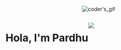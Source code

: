 
<!--<p align="center">
    <img src="https://user-images.githubusercontent.com/74038190/240815068-993370af-11f4-48e7-9e0d-e5b79c2e7890.gif" alt="coder's_gif">
</p> -->
<p align="center">
    <img src="https://user-images.githubusercontent.com/74038190/212749695-a6817c5a-a794-462b-afca-1b5ce7dd5e63.gif" alt="coder's_gif">
    
</p>



<div align="center" style="display: flex;">
    <h1 >Hola, I'm Pardhu </h1> 
    <p><img src="https://user-images.githubusercontent.com/74038190/241763891-7bb1e704-6026-48f9-8435-2f4d40101348.gif"></p>
</div>


<!--
**Pardhu-Guttula/Pardhu-Guttula** is a ✨ _special_ ✨ repository because its `README.md` (this file) appears on your GitHub profile.

Here are some ideas to get you started:

- 🔭 I’m currently working on ...
- 🌱 I’m currently learning ...
- 👯 I’m looking to collaborate on ...
- 🤔 I’m looking for help with ...
- 💬 Ask me about ...
- 📫 How to reach me: ...
- 😄 Pronouns: ...
- ⚡ Fun fact: ...
-->
